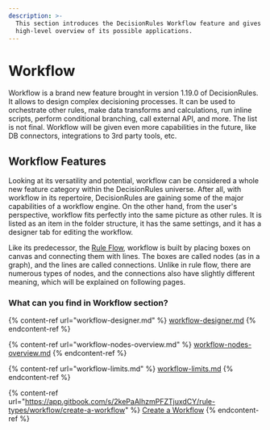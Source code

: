 ```yaml
---
description: >-
  This section introduces the DecisionRules Workflow feature and gives a
  high-level overview of its possible applications.
---
```


# Workflow

Workflow is a brand new feature brought in version 1.19.0 of DecisionRules. It allows to design complex decisioning processes. It can be used to orchestrate other rules, make data transforms and calculations, run inline scripts, perform conditional branching, call external API, and more. The list is not final. Workflow will be given even more capabilities in the future, like DB connectors, integrations to 3rd party tools, etc.

## Workflow Features

Looking at its versatility and potential, workflow can be considered a whole new feature category within the DecisionRules universe. After all, with workflow in its repertoire, DecisionRules are gaining some of the major capabilities of a workflow engine. On the other hand, from the user's perspective, workflow fits perfectly into the same picture as other rules. It is listed as an item in the folder structure, it has the same settings, and it has a designer tab for editing the workflow.

Like its predecessor, the [Rule Flow](../rule-flow/), workflow is built by placing boxes on canvas and connecting them with lines. The boxes are called nodes (as in a graph), and the lines are called connections. Unlike in rule flow, there are numerous types of nodes, and the connections also have slightly different meaning, which will be explained on following pages.

### What can you find in Workflow section?

{% content-ref url="workflow-designer.md" %}
[workflow-designer.md](workflow-designer.md)
{% endcontent-ref %}

{% content-ref url="workflow-nodes-overview.md" %}
[workflow-nodes-overview.md](workflow-nodes-overview.md)
{% endcontent-ref %}

{% content-ref url="workflow-limits.md" %}
[workflow-limits.md](workflow-limits.md)
{% endcontent-ref %}

{% content-ref url="https://app.gitbook.com/s/2kePaAlhzmPFZTjuxdCY/rule-types/workflow/create-a-workflow" %}
[Create a Workflow](https://app.gitbook.com/s/2kePaAlhzmPFZTjuxdCY/rule-types/workflow/create-a-workflow)
{% endcontent-ref %}

